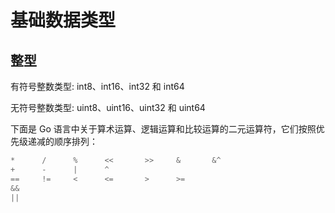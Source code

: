 # 基础数据类型

## 整型

有符号整数类型: int8、int16、int32 和 int64

无符号整数类型: uint8、uint16、uint32 和 uint64

下面是 Go 语言中关于算术运算、逻辑运算和比较运算的二元运算符，它们按照优先级递减的顺序排列：


``` go
*      /      %      <<       >>     &       &^
+      -      |      ^
==     !=     <      <=       >      >=
&&
||
```